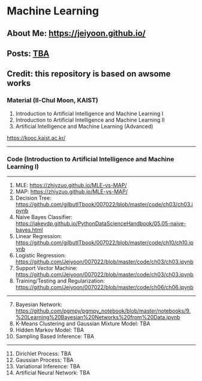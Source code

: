 # Machine Learning

## About Me: https://jeiyoon.github.io/

## Posts: [TBA](https://jeiyoon.github.io/k4ke/)

## Credit: this repository is based on awsome works

### Material (Il-Chul Moon, KAIST)
1) Introduction to Artificial Intelligence and Machine Learning I
2) Introduction to Artificial Intelligence and Machine Learning II
3) Artificial Intelligence and Machine Learning (Advanced)

https://kooc.kaist.ac.kr/

---

### Code (Introduction to Artificial Intelligence and Machine Learning I)

---

1) MLE: https://zhiyzuo.github.io/MLE-vs-MAP/
1) MAP: https://zhiyzuo.github.io/MLE-vs-MAP/
2) Decision Tree: https://github.com/gilbutITbook/007022/blob/master/code/ch03/ch03.ipynb
3) Naive Bayes Classifier: https://jakevdp.github.io/PythonDataScienceHandbook/05.05-naive-bayes.html
4) Linear Regression: https://github.com/gilbutITbook/007022/blob/master/code/ch10/ch10.ipynb
4) Logistic Regression: https://github.com/Jeiyoon/007022/blob/master/code/ch03/ch03.ipynb
5) Support Vector Machine: https://github.com/Jeiyoon/007022/blob/master/code/ch03/ch03.ipynb
6) Training/Testing and Regularization: https://github.com/Jeiyoon/007022/blob/master/code/ch06/ch06.ipynb 

---

7) Bayesian Network: https://github.com/pgmpy/pgmpy_notebook/blob/master/notebooks/9.%20Learning%20Bayesian%20Networks%20from%20Data.ipynb
8) K-Means Clustering and Gaussian Mixture Model: TBA
9) Hidden Markov Model: TBA
10) Sampling Based Inference: TBA

---

11) Dirichlet Process: TBA 
12) Gaussian Process: TBA
13) Variational Inference: TBA
14) Artificial Neural Network: TBA

